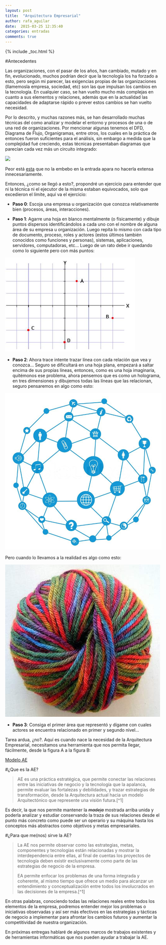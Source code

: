 ```yaml
---
layout: post
title:  "Arquitectura Empresarial"
author: rafa_aguilar
date:  2015-03-25 12:35:40
categories: entradas
comments: true
---
```


{% include _toc.html %}

#Antecedentes

Las organizaciones, con el pasar de los años, han cambiado, mutado y en fin, evolucionado, muchos podrían decir que la tecnología los ha forzado a esto, pero según mi parecer, las exigencias propias de las organizaciones (llamemosla empresa, sociedad, etc) son las que impulsan los cambios en la tecnología. En cualquier caso, se han vuelto mucho más complejas en cuanto a sus elementos y relaciones, además que en la actualidad las capacidades de adaptarse rápido o prever estos cambios se han vuelto necesidad. 

Por lo descrito, y muchas razones más, se han desarrollado muchas técnicas del como analizar y modelar el entorno y procesos de una o de una red de organizaciones.  Por mencionar algunas tenemos el DFD, Diagrama de Flujo, Organigramas, entre otros, los cuales en la práctica de entonces fueron suficientes para el análisis, sin embargo a medida que la complejidad fué creciendo, estas técnicas presentaban diagramas que parecían cada vez más un circuito integrado:

![](http://si2008.wikispaces.com/file/view/diagrama_de_flujo_-_incidencias.png/31827031/diagrama_de_flujo_-_incidencias.png)

Peor está [esta](http://www.cilco.co.uk/briefing-studies/acme-fashion-supplies-feasibility-study/images/top-level-dfd.jpg) que no la embebo en la entrada apara no hacerla extensa innecesariamente.

Entonces, ¿como se llegó a esto?, propondré un ejercicio para entender que ni la técnica ni el ejecutor de la misma estaban equivocados, solo que excedieron el límite, aquí va el ejercicio:

 - **Paso 0**: Escoja una empresa u organización que conozca relativamente bien (procesos, áreas, interacciones).
 
 - **Paso 1**: Agarre una hoja en blanco mentalmente (o físicamente) y dibuje puntos dispersos identificándolos a cada uno con el nombre de alguna área de su empresa u organización.  Luego repita lo mismo con cada tipo de documento, proceso, roles y actores (estos últimos también conocidos como funciones y personas), sistemas, aplicaciones, servidores, computadoras, etc...  Luego de un rato debe ir quedando como lo siguiente pero con más puntos: 
 
![Puntos en Plano][puntos_plano]


 - **Paso 2**: Ahora trace intente trazar línea con cada relación que vea y conozca... Seguro se dificultará en una hoja plana, empezará a saltar encima de sus propias líneas, entonces, como es una hoja imaginaria, quitémonos ese problema, ahora pensemos que es como un holograma, en tres dimensiones y dibujemos todas las líneas que las relacionan, seguro pensaremos en algo como esto:
 
![Madeja Ordenada][madeja_ordenada]

Pero cuando lo llevamos a la realidad es algo como esto:

![Madeja real][real_madeja]

 - **Paso 3**: Consiga el primer área que representó y dígame con cuales actores se encuentra relacionado en primer y segundo nivel... 
 
 
Tarea ardua, ¿no?. Aquí es cuando nace la necesidad de la Arquitectura Empresarial, necesitamos una herramienta que nos permita llegar, fácilmente, desde la figura A a la figura B:

[Modelo AE][modelo_ae]

#¿Que es la AE?

>AE es una práctica estratégica, que permite conectar las relaciones entre las iniciativas de negocio y la tecnología que la apalanca,  permite evaluar las fortalezas y debilidades, y trazar estrategias de transformación, desde la Arquitectura actual hacia un modelo Arquitectónico que represente una visión futura.[^1]

Es decir, la que nos permite mantener la <s>*madeja*</s> mostrada arriba unida y poderla analizar y estudiar conservando la traza de sus relaciones desde el punto más concreto como puede ser un operario y su máquina hasta los conceptos más abstractos como objetivos y metas empresariales.

#¿Para que me(nos) sirve la AE?

>La AE nos permite observar como las estrategias, metas, componentes y tecnologías están relacionadas y mostrar la interdependencia entre ellas, al final de cuentas los proyectos de tecnología deben existir exclusivamente como parte de las estrategias de negocio de la empresa.
>
>EA permite enfocar los problemas de una forma integrada y coherente, al mismo tiempo que ofrece un medio para alcanzar un entendimiento y conceptualización entre todos los involucrados en las decisiones de la empresa.[^1]

En otras palabras, conociendo todas las relaciones reales entre todos los elementos de la empresa, podremos entender mejor los problemas o iniciativas observadas y así ser más efectivos en las estrategias y tácticas de negocio a implementar para afrontar los cambios futuros y aumentar la competitividad de nuestra organización.


En próximas entregas hablaré de algunos marcos de trabajos existentes y de herramientas informáticas que nos pueden ayudar a trabajar la AE.

[madeja_ordenada]: /images/madeja_ordenada.jpg
[puntos_plano]: /images/puntos_en_plano.jpg
[real_madeja]: /images/madeja_real.jpg
[modelo_ae]: /images/triangulation.png
[1]:http://blog.group-gqs.com/?p=72
